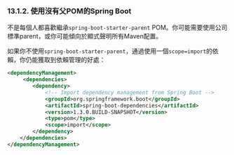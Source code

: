 ### 13.1.2. 使用沒有父POM的Spring Boot

不是每個人都喜歡繼承`spring-boot-starter-parent` POM。你可能需要使用公司標準parent，或你可能傾向於顯式聲明所有Maven配置。

如果你不使用`spring-boot-starter-parent`，通過使用一個`scope=import`的依賴，你仍能獲取到依賴管理的好處：
```xml
<dependencyManagement>
     <dependencies>
        <dependency>
            <!-- Import dependency management from Spring Boot -->
            <groupId>org.springframework.boot</groupId>
            <artifactId>spring-boot-dependencies</artifactId>
            <version>1.3.0.BUILD-SNAPSHOT</version>
            <type>pom</type>
            <scope>import</scope>
        </dependency>
    </dependencies>
</dependencyManagement>
```
